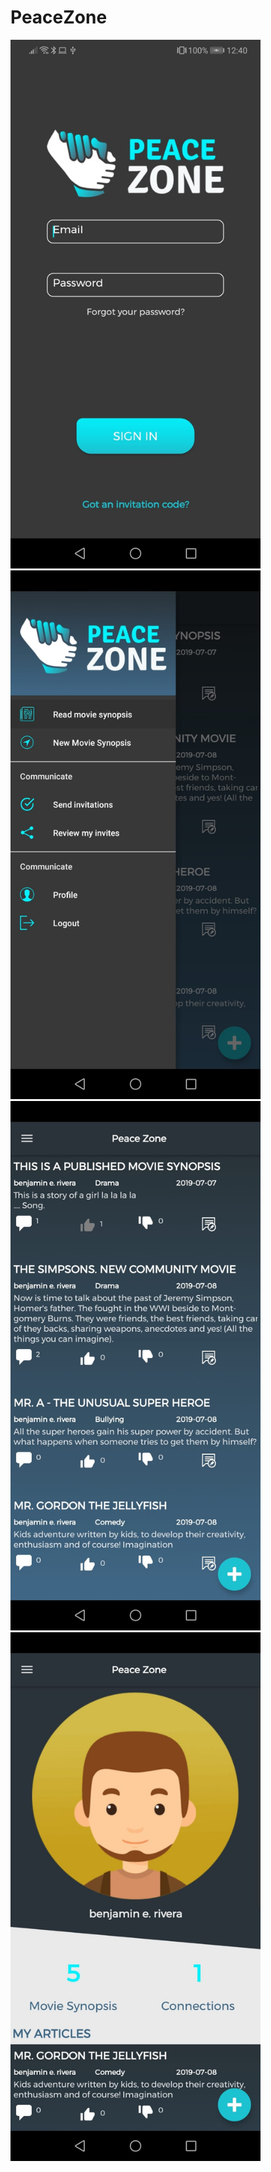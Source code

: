 # PeaceZone

<img src="https://github.com/mrmins/PeaceZone/blob/master/WhatsApp%20Image%202019-07-07%20at%2012.42.18.jpeg" width="400px" />


<img src="https://github.com/mrmins/PeaceZone/blob/master/WhatsApp%20Image%202019-07-08%20at%2012.40.19%20(1).jpeg" width="400px" />


<img src="https://github.com/mrmins/PeaceZone/blob/master/WhatsApp%20Image%202019-07-08%20at%2012.40.19%20(2).jpeg" width="400px" />


<img src="https://github.com/mrmins/PeaceZone/blob/master/WhatsApp%20Image%202019-07-08%20at%2012.40.19.jpeg" width="400px" />
